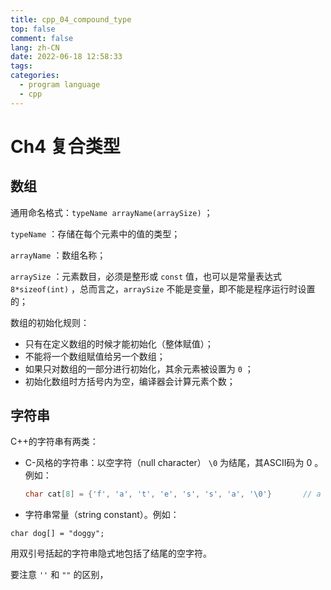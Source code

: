 ```yaml
---
title: cpp_04_compound_type
top: false
comment: false
lang: zh-CN
date: 2022-06-18 12:58:33
tags:
categories:
  - program language
  - cpp
---
```


# Ch4 复合类型

## 数组

通用命名格式：`typeName arrayName(arraySize)` ；

`typeName` ：存储在每个元素中的值的类型；

`arrayName` ：数组名称；

`arraySize` ：元素数目，必须是整形或 `const` 值，也可以是常量表达式 `8*sizeof(int)` ，总而言之，`arraySize` 不能是变量，即不能是程序运行时设置的；

数组的初始化规则：

- 只有在定义数组的时候才能初始化（整体赋值）；
- 不能将一个数组赋值给另一个数组； 
- 如果只对数组的一部分进行初始化，其余元素被设置为 `0` ；
- 初始化数组时方括号内为空，编译器会计算元素个数；

## 字符串

C++的字符串有两类：

- C-风格的字符串：以空字符（null character） `\0` 为结尾，其ASCII码为 0 。例如：

  ```cpp
  char cat[8] = {'f', 'a', 't', 'e', 's', 's', 'a', '\0'}		// a string
  ```

-  字符串常量（string constant）。例如：

  ```
  char dog[] = "doggy";
  ```

  用双引号括起的字符串隐式地包括了结尾的空字符。 

要注意 `''` 和 `""` 的区别，
